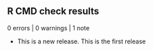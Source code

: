 ## R CMD check results

0 errors | 0 warnings | 1 note

* This is a new release. This is the first release
